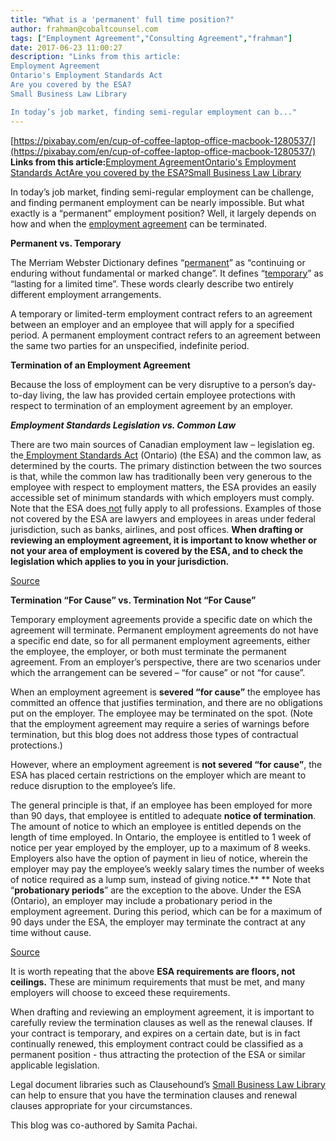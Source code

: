 ```yaml
---
title: "What is a 'permanent' full time position?"
author: frahman@cobaltcounsel.com
tags: ["Employment Agreement","Consulting Agreement","frahman"]
date: 2017-06-23 11:00:27
description: "Links from this article:
Employment Agreement
Ontario's Employment Standards Act
Are you covered by the ESA?
Small Business Law Library

In today’s job market, finding semi-regular employment can b..."
---
```


[https://pixabay.com/en/cup-of-coffee-laptop-office-macbook-1280537/](https://pixabay.com/en/cup-of-coffee-laptop-office-macbook-1280537/)
**Links from this article:**[Employment Agreement](https://clausehound.com/legal-contract/15819)[Ontario's Employment Standards Act](https://www.ontario.ca/laws/statute/00e41)[Are you covered by the ESA?](https://www.labour.gov.on.ca/english/es/pubs/factsheets/fs_general.php)[Small Business Law Library](https://clausehound.com/small-business-law-library/)

In today’s job market, finding semi-regular employment can be challenge, and finding permanent employment can be nearly impossible. But what exactly is a “permanent” employment position? Well, it largely depends on how and when the [employment agreement](https://clausehound.com/legal-contract/15819) can be terminated.

**Permanent vs. Temporary**

The Merriam Webster Dictionary defines “[permanent](http://www.merriam-webster.com/dictionary/permanent)” as “continuing or enduring without fundamental or marked change”. It defines “[temporary](http://www.merriam-webster.com/dictionary/temporary)” as “lasting for a limited time”. These words clearly describe two entirely different employment arrangements.

A temporary or limited-term employment contract refers to an agreement between an employer and an employee that will apply for a specified period. A permanent employment contract refers to an agreement between the same two parties for an unspecified, indefinite period.

**Termination of an Employment Agreement**

Because the loss of employment can be very disruptive to a person’s day-to-day living, the law has provided certain employee protections with respect to termination of an employment agreement by an employer.

***Employment Standards Legislation vs. Common Law***

There are two main sources of Canadian employment law – legislation eg. the[ Employment Standards Act](https://www.ontario.ca/laws/statute/00e41) (Ontario) (the ESA) and the common law, as determined by the courts. The primary distinction between the two sources is that, while the common law has traditionally been very generous to the employee with respect to employment matters, the ESA provides an easily accessible set of minimum standards with which employers must comply. Note that the ESA does[ not](https://www.labour.gov.on.ca/english/es/pubs/factsheets/fs_general.php) fully apply to all professions. Examples of those not covered by the ESA are lawyers and employees in areas under federal jurisdiction, such as banks, airlines, and post offices. **When drafting or reviewing an employment agreement, it is important to know whether or not your area of employment is covered by the ESA, and to check the legislation which applies to you in your jurisdiction.**

[Source](https://pixabay.com/en/workplace-team-business-meeting-1245776/)

**Termination “For Cause” vs. Termination Not “For Cause”**

Temporary employment agreements provide a specific date on which the agreement will terminate.  Permanent employment agreements do not have a specific end date, so for all permanent employment agreements, either the employee, the employer, or both must terminate the permanent agreement. From an employer’s perspective, there are two scenarios under which the arrangement can be severed – “for cause” or not “for cause”.

When an employment agreement is **severed “for cause”** the employee has committed an offence that justifies termination, and there are no obligations put on the employer.  The employee may be terminated on the spot. (Note that the employment agreement may require a series of warnings before termination, but this blog does not address those types of contractual protections.)

However, where an employment agreement is **not severed “for cause”**, the ESA has placed certain restrictions on the employer which are meant to reduce disruption to the employee’s life.

The general principle is that, if an employee has been employed for more than 90 days, that employee is entitled to adequate **notice of termination**. The amount of notice to which an employee is entitled depends on the length of time employed. In Ontario, the employee is entitled to 1 week of notice per year employed by the employer, up to a maximum of 8 weeks. Employers also have the option of payment in lieu of notice, wherein the employer may pay the employee’s weekly salary times the number of weeks of notice required as a lump sum, instead of giving notice.** **
Note that “**probationary periods**” are the exception to the above. Under the ESA (Ontario), an employer may include a probationary period in the employment agreement. During this period, which can be for a maximum of 90 days under the ESA, the employer may terminate the contract at any time without cause.

[Source](https://pixabay.com/en/hand-man-figure-flick-flick-off-65688/)

It is worth repeating that the above **ESA requirements are floors, not ceilings.** These are minimum requirements that must be met, and many employers will choose to exceed these requirements.

When drafting and reviewing an employment agreement, it is important to carefully review the termination clauses as well as the renewal clauses. If your contract is temporary, and expires on a certain date, but is in fact continually renewed, this employment contract could be classified as a permanent position - thus attracting the protection of the ESA or similar applicable legislation.

 

Legal document libraries such as Clausehound’s [Small Business Law Library](https://clausehound.com/small-business-law-library/) can help to ensure that you have the termination clauses and renewal clauses appropriate for your circumstances.

 

This blog was co-authored by Samita Pachai.